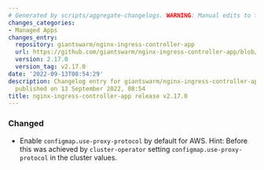 ```yaml
---
# Generated by scripts/aggregate-changelogs. WARNING: Manual edits to this files will be overwritten.
changes_categories:
- Managed Apps
changes_entry:
  repository: giantswarm/nginx-ingress-controller-app
  url: https://github.com/giantswarm/nginx-ingress-controller-app/blob/master/CHANGELOG.md#2170---2022-09-13
  version: 2.17.0
  version_tag: v2.17.0
date: '2022-09-13T08:54:29'
description: Changelog entry for giantswarm/nginx-ingress-controller-app version 2.17.0,
  published on 13 September 2022, 08:54
title: nginx-ingress-controller-app release v2.17.0
---
```


### Changed
- Enable `configmap.use-proxy-protocol` by default for AWS. Hint: Before this was achieved by `cluster-operator` setting `configmap.use-proxy-protocol` in the cluster values.
